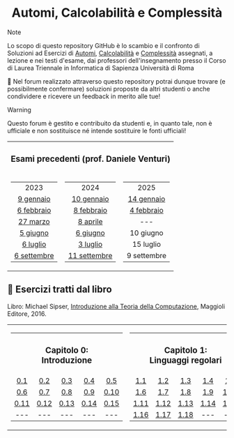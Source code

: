 <div align="center">

# Automi, Calcolabilità e Complessità

</div>

> [!Note]
>  Lo scopo di questo repository GitHub è lo scambio e il confronto di Soluzioni ad Esercizi di [Automi](../../discussions?discussions_q=category%3Aautomi), [Calcolabilità](../../discussions?discussions_q=category%3Acalcolabilità) e [Complessità](../../discussions?discussions_q=category%3Acomplessità) assegnati, a lezione e nei testi d'esame, dai professori dell'insegnamento presso il Corso di Laurea Triennale in Informatica di Sapienza Università di Roma
>
>💬 Nel forum realizzato attraverso questo repository potrai dunque trovare (e possibilmente confermare) soluzioni proposte da altri studenti o anche condividere e ricevere un feedback in merito alle tue!

> [!Warning]
> Questo forum è gestito e contribuito da studenti e, in quanto tale, non è ufficiale e non sostituisce né intende sostituire le fonti ufficiali!

<div align="center">

<table align="center">
    <tr>
        <td colspan="3" align="center">
            <h3> Esami precedenti (prof. Daniele Venturi) </h3>
        </td>
    </tr>
    <tr>
        <td align="center">
            <table>
                <tr>
                    <td align="center">2023</td>
                </tr>
                <tr>
                    <td align="center"><a href="../../discussions?discussions_q=label%3A&quot;9+gennaio+2023&quot;"> 9 gennaio </a></td>
                </tr>
                <tr>
                    <td align="center"><a href="../../discussions?discussions_q=label%3A&quot;6+febbraio+2023&quot;"> 6 febbraio </a></td>
                </tr>
                <tr>
                    <td align="center"><a href="../../discussions?discussions_q=label%3A&quot;27+marzo+2023&quot;"> 27 marzo </a></td>
                </tr>
                <tr>
                    <td align="center"><a href="../../discussions?discussions_q=label%3A&quot;5+giugno+2023&quot;"> 5 giugno </a></td>
                </tr>
		<tr>
		     <td align="center"><a href="../../discussions?discussions_q=label%3A&quot;6+luglio+2023&quot;"> 6 luglio </a></td>
		</tr>
                <tr>
		     <td align="center"><a href="../../discussions?discussions_q=label%3A&quot;6+settembre+2023&quot;"> 6 settembre </a></td>
		</tr>
            </table>
        </td>
        <td align="center">
            <table>
                <tr>
                    <td align="center">2024</td>
                </tr>
                <tr>
                    <td align="center"><a href="../../discussions?discussions_q=label%3A&quot;10+gennaio+2024&quot;"> 10 gennaio </a></td>
                </tr>
                <tr>
                    <td align="center"><a href="../../discussions?discussions_q=label%3A&quot;8+febbraio+2024&quot;"> 8 febbraio </a></td>
                </tr>
                <tr>
                    <td align="center"><a href="../../discussions?discussions_q=label%3A&quot;8+aprile+2024&quot;"> 8 aprile </a></td>
                </tr>
                <tr>
                    <td align="center"><a href="../../discussions?discussions_q=label%3A&quot;6+giugno+2024&quot;"> 6 giugno </a></td>
                </tr>
                <tr>
                    <td align="center"><a href="../../discussions?discussions_q=label%3A&quot;3+luglio+2024&quot;"> 3 luglio </a></td>
                </tr>
                <tr>
		    <td align="center"><a href="../../discussions?discussions_q=label%3A&quot;11+settembre+2024&quot;"> 11 settembre </a></td>
        	</tr>
            </table>
        </td>
        <td align="center">
            <table>
                <tr>
                    <td align="center">2025</td>
                </tr>
                <tr>
                    <td align="center"><a href="../../discussions?discussions_q=label%3A&quot;14+gennaio+2025&quot;"> 14 gennaio </a></td>
                </tr>
                <tr>
                    <td align="center"><a href="../../discussions?discussions_q=label%3A&quot;4+febbraio+2025&quot;"> 4 febbraio </a></td>
                </tr>
                <tr>
                    <td align="center"><a> --- </a></td>
                </tr>
                <tr>
                    <td align="center"><a> 10 giugno </a></td>
                </tr>
                <tr>
                    <td align="center"><a> 15 luglio </a></td>
                </tr>
                <tr>
		    <td align="center"><a> 9 settembre </a></td>
        	</tr>
            </table>
        </td>
    </tr>
</table>

</div>

## 📖 Esercizi tratti dal libro
Libro: Michael Sipser, [Introduzione alla Teoria della Computazione](https://www.hoepli.it/libro/introduzione-alla-teoria-della-computazione/9788891616180.html?origin=google-shopping), Maggioli Editore, 2016.

<div align="center">
  <table align="center">
    <tr>
      <td align="center">
        <table>
          <tr>
            <td colspan="5" align="center">
              <h3> Capitolo 0: <br> Introduzione </h3>
            </td>
          </tr>
          <tr>
            <td align="center">
              <a href="https://github.com/sapienzastudentsnetwork/automi-calcolabilita-complessita/discussions/37"> 0.1 </a>
            </td>
            <td align="center">
              <a href="https://github.com/sapienzastudentsnetwork/automi-calcolabilita-complessita/discussions/38"> 0.2 </a>
            </td>
            <td align="center">
              <a href="https://github.com/sapienzastudentsnetwork/automi-calcolabilita-complessita/discussions/39"> 0.3 </a>
            </td>
            <td align="center">
              <a href="https://github.com/sapienzastudentsnetwork/automi-calcolabilita-complessita/discussions/40"> 0.4 </a>
            </td>
            <td align="center">
              <a href="https://github.com/sapienzastudentsnetwork/automi-calcolabilita-complessita/discussions/41"> 0.5 </a>
            </td>
          </tr>
          <tr>
            <td align="center">
              <a href="https://github.com/sapienzastudentsnetwork/automi-calcolabilita-complessita/discussions/42"> 0.6 </a>
            </td>
            <td align="center">
              <a href="https://github.com/sapienzastudentsnetwork/automi-calcolabilita-complessita/discussions/43"> 0.7 </a>
            </td>
            <td align="center">
              <a href="https://github.com/sapienzastudentsnetwork/automi-calcolabilita-complessita/discussions/44"> 0.8 </a>
            </td>
            <td align="center">
              <a href="https://github.com/sapienzastudentsnetwork/automi-calcolabilita-complessita/discussions/45"> 0.9 </a>
            </td>
            <td align="center">
              <a href="https://github.com/sapienzastudentsnetwork/automi-calcolabilita-complessita/discussions/46"> 0.10 </a>
            </td>
          </tr>
          <tr>
            <td align="center">
              <a href="https://github.com/sapienzastudentsnetwork/automi-calcolabilita-complessita/discussions/47"> 0.11 </a>
            </td>
            <td align="center">
              <a href="https://github.com/sapienzastudentsnetwork/automi-calcolabilita-complessita/discussions/48"> 0.12 </a>
            </td>
            <td align="center">
              <a href="https://github.com/sapienzastudentsnetwork/automi-calcolabilita-complessita/discussions/49"> 0.13 </a>
            </td>
            <td align="center">
              <a href="https://github.com/sapienzastudentsnetwork/automi-calcolabilita-complessita/discussions/50"> 0.14 </a>
            </td>
            <td align="center">
              <a href="https://github.com/sapienzastudentsnetwork/automi-calcolabilita-complessita/discussions/51"> 0.15 </a>
            </td>
          </tr>
          <tr>
            <td align="center"> --- </td>
            <td align="center"> --- </td>
            <td align="center"> --- </td>
            <td align="center"> --- </td>
            <td align="center"> --- </td>
          </tr>
        </table>
      </td>
      <td align="center">
        <table>
          <tr>
            <td colspan="5" align="center">
              <h3> Capitolo 1: <br> Linguaggi regolari </h3>
            </td>
          </tr>
          <tr>
            <td align="center">
              <a href="https://github.com/sapienzastudentsnetwork/automi-calcolabilita-complessita/discussions/52"> 1.1 </a>
            </td>
            <td align="center">
              <a href="https://github.com/sapienzastudentsnetwork/automi-calcolabilita-complessita/discussions/53"> 1.2 </a>
            </td>
            <td align="center">
              <a href="https://github.com/sapienzastudentsnetwork/automi-calcolabilita-complessita/discussions/54"> 1.3 </a>
            </td>
            <td align="center">
              <a href="https://github.com/sapienzastudentsnetwork/automi-calcolabilita-complessita/discussions/55"> 1.4 </a>
            </td>
            <td align="center">
              <a href="https://github.com/sapienzastudentsnetwork/automi-calcolabilita-complessita/discussions/56"> 1.5 </a>
            </td>
          </tr>
          <tr>
            <td align="center">
              <a href="https://github.com/sapienzastudentsnetwork/automi-calcolabilita-complessita/discussions/57"> 1.6 </a>
            </td>
            <td align="center">
              <a href="https://github.com/sapienzastudentsnetwork/automi-calcolabilita-complessita/discussions/58"> 1.7 </a>
            </td>
            <td align="center">
              <a href="https://github.com/sapienzastudentsnetwork/automi-calcolabilita-complessita/discussions/59"> 1.8 </a>
            </td>
            <td align="center">
              <a href="https://github.com/sapienzastudentsnetwork/automi-calcolabilita-complessita/discussions/60"> 1.9 </a>
            </td>
            <td align="center">
              <a href="https://github.com/sapienzastudentsnetwork/automi-calcolabilita-complessita/discussions/61"> 1.10 </a>
            </td>
          </tr>
          <tr>
            <td align="center">
              <a href="https://github.com/sapienzastudentsnetwork/automi-calcolabilita-complessita/discussions/62"> 1.11 </a>
            </td>
            <td align="center">
              <a href="https://github.com/sapienzastudentsnetwork/automi-calcolabilita-complessita/discussions/63"> 1.12 </a>
            </td>
            <td align="center">
              <a href="https://github.com/sapienzastudentsnetwork/automi-calcolabilita-complessita/discussions/64"> 1.13 </a>
            </td>
            <td align="center">
              <a href="https://github.com/sapienzastudentsnetwork/automi-calcolabilita-complessita/discussions/65"> 1.14 </a>
            </td>
            <td align="center">
              <a href="https://github.com/sapienzastudentsnetwork/automi-calcolabilita-complessita/discussions/66"> 1.15 </a>
            </td>
          </tr>
          <tr>
            <td align="center">
              <a href="https://github.com/sapienzastudentsnetwork/automi-calcolabilita-complessita/discussions/67"> 1.16 </a>
            </td>
            <td align="center">
              <a href="https://github.com/sapienzastudentsnetwork/automi-calcolabilita-complessita/discussions/74"> 1.17 </a>
            </td>
            <td align="center">
              <a href="https://github.com/sapienzastudentsnetwork/automi-calcolabilita-complessita/discussions/75"> 1.18 </a>
            </td>
            <td align="center"> --- </td>
            <td align="center"> --- </td>
          </tr>
        </table>
      </td>
    </tr>
  </table>
</div>
